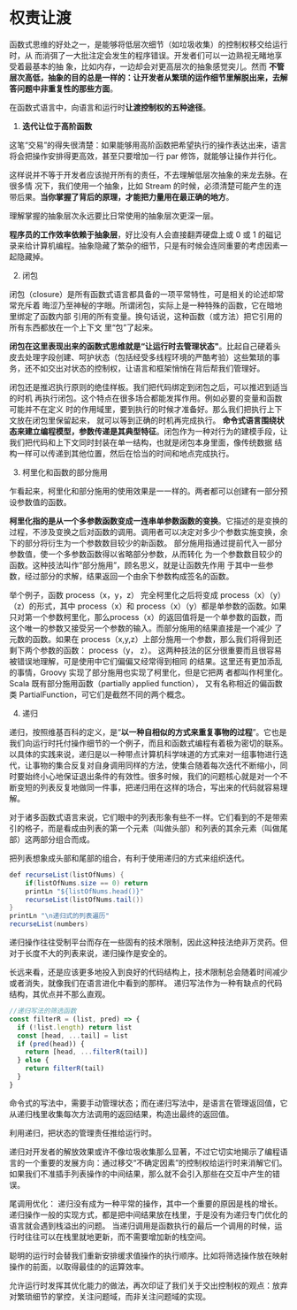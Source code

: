# 权责让渡

函数式思维的好处之一，是能够将低层次细节（如垃圾收集）的控制权移交给运行时，从
而消弭了一大批注定会发生的程序错误。开发者们可以一边熟视无睹地享受着最基本的抽
象，比如内存，一边却会对更高层次的抽象感觉突儿。然而 **不管层次高低，抽象的目的总是一样的：让开发者从繁琐的运作细节里解脱出来，去解答问题中非重复性的那些方面**。

在函数式语言中，向语言和运行时**让渡控制权的五种途径**。

1. **迭代让位于高阶函数**

这笔“交易”的得失很清楚：如果能够用高阶函数把希望执行的操作表达出来，语言将会把操作安排得更高效，甚至只要增加一行 par 修饰，就能够让操作并行化。

这样说并不等于开发者应该抛开所有的责任，不去理解低层次抽象的来龙去脉。在很多情
况下，我们使用一个抽象，比如 Stream 的时候，必须清楚可能产生的连带后果。**当你掌握了背后的原理，才能把力量用在最正确的地方**。

理解掌握的抽象层次永远要比日常使用的抽象层次更深一层。

**程序员的工作效率依赖于抽象层**，好比没有人会直接翻弄硬盘上或 0 或 1 的磁记录来给计算机编程。抽象隐藏了繁杂的细节，只是有时候会连同重要的考虑因素一起隐藏掉。

2. 闭包

闭包（closure）是所有函数式语言都具备的一项平常特性，可是相关的论述却常常充斥着
晦涩乃至神秘的字眼。所谓闭包，实际上是一种特殊的函数，它在暗地里绑定了函数内部
引用的所有变量。换句话说，这种函数（或方法）把它引用的所有东西都放在一个上下文
里“包”了起来。

**闭包在这里表现出来的函数式思维就是“让运行时去管理状态"**。比起自己硬着头皮去处理字段创建、呵护状态（包括经受多线程环境的严酷考验）这些繁琐的事务，还不如交出对状态的控制权，让语言和框架悄悄在背后帮我们管理好。

闭包还是推迟执行原则的绝佳样板。我们把代码绑定到闭包之后，可以推迟到适当的时机
再执行闭包。这个特点在很多场合都能发挥作用。例如必要的变量和函数可能并不在定义
时的作用域里，要到执行的时候才准备好。那么我们把执行上下文放在闭包里保留起来，
就可以等到正确的时机再完成执行。
**命令式语言围绕状态来建立编程模型，参数传递是其典型特征**。闭包作为一种对行为的建模手段，让我们把代码和上下文同时封装在单一结构，也就是闭包本身里面，像传统数据
结构一样可以传递到其他位置，然后在恰当的时间和地点完成执行。

3. 柯里化和函数的部分施用

乍看起来，柯里化和部分施用的使用效果是一一样的。两者都可以创建有一部分预设参数值的函数。

**柯里化指的是从一个多参数函数变成一连串单参数函数的变换**。它描述的是变换的过程，不涉及变换之后对函数的调用。调用者可以决定对多少个参数实施变换，余下的部分将衍生为一个参数数目较少的新函数。
部分施用指通过提前代入一部分参数值，使一个多参数函数得以省略部分参数，从而转化
为一个参数数目较少的函数。这种技法叫作“部分施用”，顾名思义，就是让函数先作用
于其中一些参数，经过部分的求解，结果返回一个由余下参数构成签名的函数。

举个例子，函数 process（x，y，z） 完全柯里化之后将变成 process（x）（y）（z）的形式，其中 process（x）和 process（x）（y）都是单参数的函数。如果只对第一个参数柯里化，那么process（x）的返回值将是一个单参数的函数，而这个唯一的参数又接受另一个参数的输入。而部分施用的结果直接是一个减少 了元数的函数。如果在 process（x,y,z）上部分施用一个参数，那么我们将得到还剩下两个参数的函数： process（y， z）。
这两种技法的区分很重要而且很容易被错误地理解，可是使用中它们偏偏又经常得到相同
的结果。这里还有更加添乱的事情，Groovy 实现了部分施用也实现了柯里化，但是它把两
者都叫作柯里化。Scala 既有部分施用函数（partially applied function）， 又有名称相近的偏函数类 PartialFunction，可它们是截然不同的两个概念。

4. 递归

递归，按照维基百科的定义，是“**以一种自相似的方式来重复事物的过程**”。它也是我们向运行时托付操作细节的一个例子，而且和函数式编程有着极为密切的联系。以具体的实践来说，递归是以一种带点计算机科学味道的方式来对一组事物进行迭代，让事物的集合反复对自身调用同样的方法，使集合随着每次迭代不断缩小，同时要始终小心地保证退出条件的有效性。很多时候，我们的问题核心就是对一个不断变短的列表反复地做同一件事，把递归用在这样的场合，写出来的代码就容易理解。

对于诸多函数式语言来说，它们眼中的列表形象有些不一样。它们看到的不是带索引的格子，而是看成由列表的第一个元素（叫做头部）和列表的其余元素（叫做尾部）这两部分组合而成。

把列表想象成头部和尾部的组合，有利于使用递归的方式来组织迭代。

```java
def recurseList(listOfNums) {
    if(listOfNums.size == 0) return
    printLn "${listOfNums.head()}"
    recurseList(listOfNums.tail())
}
printLn "\n递归式的列表遍历"
recurseList(numbers)
```

递归操作往往受制平台而存在一些固有的技术限制，因此这种技法绝非万灵药。但对于长度不大的列表来说，递归操作是安全的。

长远来看，还是应该更多地投入到良好的代码结构上，技术限制总会随着时间减少或者消失，就像我们在语言进化中看到的那样。
递归写法作为一种有缺点的代码结构，其优点并不那么直观。

```js
//递归写法的筛选函数
const filterR = (list, pred) => {
  if (!list.length) return list
  const [head, ...tail] = list
  if (pred(head)) {
    return [head, ...filterR(tail)]
  } else {
    return filterR(tail)
  }
}
```

命令式的写法中，需要手动管理状态；而在递归写法中，是语言在管理返回值，它从递归栈里收集每次方法调用的返回结果，构造出最终的返回值。

利用递归，把状态的管理责任推给运行时。

递归对开发者的解放效果或许不像垃圾收集那么显著，不过它切实地揭示了编程语言的一个重要的发展方向：通过移交“不确定因素”的控制权给运行时来消解它们。
如果我们不准插手列表操作的中间结果，那么就不会引入那些在交互中产生的错误。

尾调用优化：
递归没有成为一种平常的操作，其中一个重要的原因是栈的增长。递归操作一般的实现方式，都是把中间结果放在栈里，于是没有为递归专门优化的语言就会遇到栈溢出的问题。
当递归调用是函数执行的最后一个调用的时候，运行时往往可以在栈里就地更新，而不需要增加新的栈空间。

聪明的运行时会替我们重新安排缓求值操作的执行顺序。比如将筛选操作放在映射操作的前面，以取得最佳的的运算效率。

允许运行时发挥其优化能力的做法，再次印证了我们关于交出控制权的观点：放弃对繁琐细节的掌控，关注问题域，而非关注问题域的实现。
